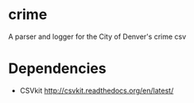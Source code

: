 crime
=====

A parser and logger for the City of Denver's crime csv


Dependencies
============
* CSVkit http://csvkit.readthedocs.org/en/latest/
